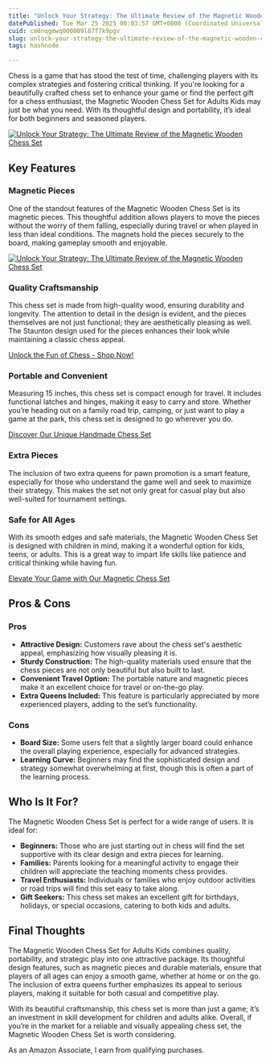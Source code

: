 ```yaml
---
title: "Unlock Your Strategy: The Ultimate Review of the Magnetic Wooden Chess Set"
datePublished: Tue Mar 25 2025 00:03:57 GMT+0000 (Coordinated Universal Time)
cuid: cm8nqgmwq000009l87f7k9pgv
slug: unlock-your-strategy-the-ultimate-review-of-the-magnetic-wooden-chess-set
tags: hashnode

---
```


<p>Chess is a game that has stood the test of time, challenging players with its complex strategies and fostering critical thinking. If you're looking for a beautifully crafted chess set to enhance your game or find the perfect gift for a chess enthusiast, the Magnetic Wooden Chess Set for Adults Kids may just be what you need. With its thoughtful design and portability, it’s ideal for both beginners and seasoned players.</p>
<a href='https://www.amazon.com/dp/B0BV6V1YCJ?tag=myreviews0fcb-20' target='_blank' rel='nofollow'>
<img src='https://m.media-amazon.com/images/I/71CodNLLfBL._AC_SL1500_.jpg' alt='Unlock Your Strategy: The Ultimate Review of the Magnetic Wooden Chess Set' style='display: block; margin: auto; max-width: 100%; height: auto;'>
</a>
<h2>Key Features</h2>
<h3>Magnetic Pieces</h3>
<p>One of the standout features of the Magnetic Wooden Chess Set is its magnetic pieces. This thoughtful addition allows players to move the pieces without the worry of them falling, especially during travel or when played in less than ideal conditions. The magnets hold the pieces securely to the board, making gameplay smooth and enjoyable.</p>
<a href='https://www.amazon.com/dp/B0BV6V1YCJ?tag=myreviews0fcb-20' target='_blank' rel='nofollow'>
<img src='https://m.media-amazon.com/images/I/71t0WFUW8ML._AC_SL1500_.jpg' alt='Unlock Your Strategy: The Ultimate Review of the Magnetic Wooden Chess Set' style='display: block; margin: auto; max-width: 100%; height: auto;'>
</a>
<h3>Quality Craftsmanship</h3>
<p>This chess set is made from high-quality wood, ensuring durability and longevity. The attention to detail in the design is evident, and the pieces themselves are not just functional; they are aesthetically pleasing as well. The Staunton design used for the pieces enhances their look while maintaining a classic chess appeal.</p>
<p><a href='https://www.amazon.com/dp/B0BV6V1YCJ?tag=myreviews0fcb-20' target='_blank' rel='nofollow'>Unlock the Fun of Chess - Shop Now!</a></p>
<h3>Portable and Convenient</h3>
<p>Measuring 15 inches, this chess set is compact enough for travel. It includes functional latches and hinges, making it easy to carry and store. Whether you’re heading out on a family road trip, camping, or just want to play a game at the park, this chess set is designed to go wherever you do.</p>
<p><a href='https://www.amazon.com/dp/B0BV6V1YCJ?tag=myreviews0fcb-20' target='_blank' rel='nofollow'>Discover Our Unique Handmade Chess Set</a></p>
<h3>Extra Pieces</h3>
<p>The inclusion of two extra queens for pawn promotion is a smart feature, especially for those who understand the game well and seek to maximize their strategy. This makes the set not only great for casual play but also well-suited for tournament settings.</p>
<h3>Safe for All Ages</h3>
<p>With its smooth edges and safe materials, the Magnetic Wooden Chess Set is designed with children in mind, making it a wonderful option for kids, teens, or adults. This is a great way to impart life skills like patience and critical thinking while having fun.</p>
<p><a href='https://www.amazon.com/dp/B0BV6V1YCJ?tag=myreviews0fcb-20' target='_blank' rel='nofollow'>Elevate Your Game with Our Magnetic Chess Set</a></p>
<h2>Pros &amp; Cons</h2>
<h3>Pros</h3>
<ul>
<li><strong>Attractive Design:</strong> Customers rave about the chess set's aesthetic appeal, emphasizing how visually pleasing it is.</li>
<li><strong>Sturdy Construction:</strong> The high-quality materials used ensure that the chess pieces are not only beautiful but also built to last.</li>
<li><strong>Convenient Travel Option:</strong> The portable nature and magnetic pieces make it an excellent choice for travel or on-the-go play.</li>
<li><strong>Extra Queens Included:</strong> This feature is particularly appreciated by more experienced players, adding to the set’s functionality.</li>
</ul>
<h3>Cons</h3>
<ul>
<li><strong>Board Size:</strong> Some users felt that a slightly larger board could enhance the overall playing experience, especially for advanced strategies.</li>
<li><strong>Learning Curve:</strong> Beginners may find the sophisticated design and strategy somewhat overwhelming at first, though this is often a part of the learning process.</li>
</ul>
<h2>Who Is It For?</h2>
<p>The Magnetic Wooden Chess Set is perfect for a wide range of users. It is ideal for:</p>
<ul>
<li><strong>Beginners:</strong> Those who are just starting out in chess will find the set supportive with its clear design and extra pieces for learning.</li>
<li><strong>Families:</strong> Parents looking for a meaningful activity to engage their children will appreciate the teaching moments chess provides.</li>
<li><strong>Travel Enthusiasts:</strong> Individuals or families who enjoy outdoor activities or road trips will find this set easy to take along.</li>
<li><strong>Gift Seekers:</strong> This chess set makes an excellent gift for birthdays, holidays, or special occasions, catering to both kids and adults.</li>
</ul>
<h2>Final Thoughts</h2>
<p>The Magnetic Wooden Chess Set for Adults Kids combines quality, portability, and strategic play into one attractive package. Its thoughtful design features, such as magnetic pieces and durable materials, ensure that players of all ages can enjoy a smooth game, whether at home or on the go. The inclusion of extra queens further emphasizes its appeal to serious players, making it suitable for both casual and competitive play.</p>
<p>With its beautiful craftsmanship, this chess set is more than just a game; it’s an investment in skill development for children and adults alike. Overall, if you’re in the market for a reliable and visually appealing chess set, the Magnetic Wooden Chess Set is worth considering.</p>
<p>As an Amazon Associate, I earn from qualifying purchases.</p>